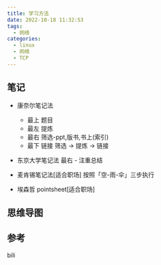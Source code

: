 ```yaml
---
title: 学习方法
date: 2022-10-18 11:32:53
tags: 
  - 网络
categories: 
  - linux
  - 网络
  - TCP   
---
```


<p></p>
<!-- more -->


## 笔记
+ 康奈尔笔记法
   - 最上 题目
   - 最左 提炼
   - 最右 筛选-ppt,版书,书上(索引)
   - 最下 链接
  筛选 -> 提炼 -> 链接 
   
+ 东京大学笔记法
  最右 - 注重总结

+ 麦肯锡笔记法[适合职场] 
  按照「空-雨-伞」三步执行

+ 埃森哲 pointsheet[适合职场]  

## 思维导图

## 参考
bili
